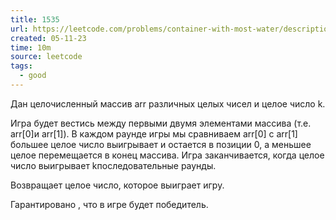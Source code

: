 ```yaml
---
title: 1535
url: https://leetcode.com/problems/container-with-most-water/description/
created: 05-11-23
time: 10m
source: leetcode
tags:
  - good
---
```


Дан целочисленный массив arr различных целых чисел и целое число k.

Игра будет вестись между первыми двумя элементами массива (т.е. arr[0]и arr[1]). В каждом раунде игры мы сравниваем arr[0] с arr[1] большее целое число выигрывает и остается в позиции 0, а меньшее целое перемещается в конец массива. Игра заканчивается, когда целое число выигрывает kпоследовательные раунды.

Возвращает целое число, которое выиграет игру.

Гарантировано , что в игре будет победитель.
